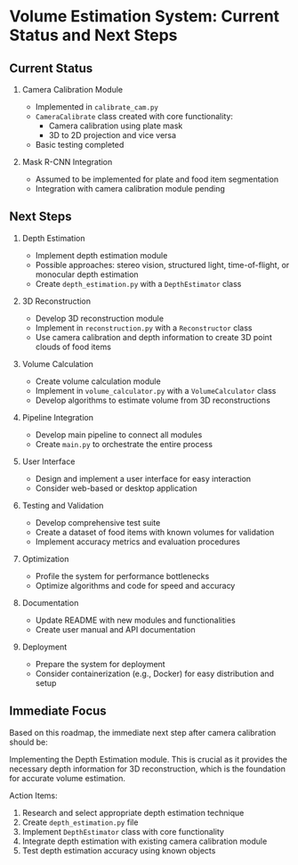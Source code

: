 # Volume Estimation System: Current Status and Next Steps

## Current Status

1. Camera Calibration Module
   - Implemented in `calibrate_cam.py`
   - `CameraCalibrate` class created with core functionality:
     - Camera calibration using plate mask
     - 3D to 2D projection and vice versa
   - Basic testing completed

2. Mask R-CNN Integration
   - Assumed to be implemented for plate and food item segmentation
   - Integration with camera calibration module pending

## Next Steps

1. Depth Estimation
   - Implement depth estimation module
   - Possible approaches: stereo vision, structured light, time-of-flight, or monocular depth estimation
   - Create `depth_estimation.py` with a `DepthEstimator` class

2. 3D Reconstruction
   - Develop 3D reconstruction module
   - Implement in `reconstruction.py` with a `Reconstructor` class
   - Use camera calibration and depth information to create 3D point clouds of food items

3. Volume Calculation
   - Create volume calculation module
   - Implement in `volume_calculator.py` with a `VolumeCalculator` class
   - Develop algorithms to estimate volume from 3D reconstructions

4. Pipeline Integration
   - Develop main pipeline to connect all modules
   - Create `main.py` to orchestrate the entire process

5. User Interface
   - Design and implement a user interface for easy interaction
   - Consider web-based or desktop application

6. Testing and Validation
   - Develop comprehensive test suite
   - Create a dataset of food items with known volumes for validation
   - Implement accuracy metrics and evaluation procedures

7. Optimization
   - Profile the system for performance bottlenecks
   - Optimize algorithms and code for speed and accuracy

8. Documentation
   - Update README with new modules and functionalities
   - Create user manual and API documentation

9. Deployment
   - Prepare the system for deployment
   - Consider containerization (e.g., Docker) for easy distribution and setup

## Immediate Focus

Based on this roadmap, the immediate next step after camera calibration should be:

Implementing the Depth Estimation module. This is crucial as it provides the necessary depth information for 3D reconstruction, which is the foundation for accurate volume estimation.

Action Items:
1. Research and select appropriate depth estimation technique
2. Create `depth_estimation.py` file
3. Implement `DepthEstimator` class with core functionality
4. Integrate depth estimation with existing camera calibration module
5. Test depth estimation accuracy using known objects
